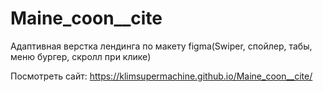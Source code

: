 # Maine_coon__cite
Адаптивная верстка лендинга по макету figma(Swiper, спойлер, табы, меню бургер, скролл при клике)

Посмотреть сайт: https://klimsupermachine.github.io/Maine_coon__cite/
